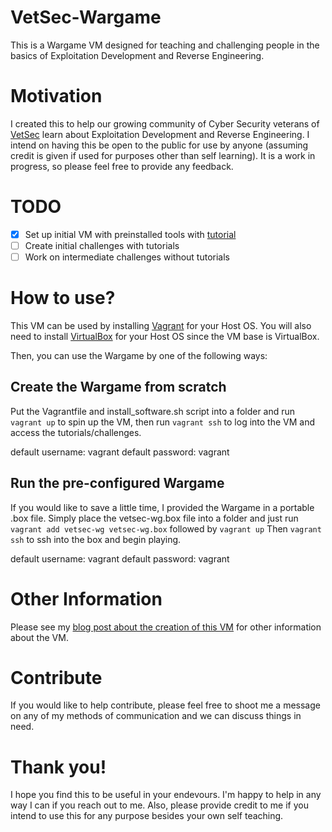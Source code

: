 # VetSec-Wargame
This is a Wargame VM designed for teaching and challenging people in the basics of Exploitation Development and Reverse Engineering.

# Motivation
I created this to help our growing community of Cyber Security veterans of [VetSec](https://veteransec.com/) learn about Exploitation
Development and Reverse Engineering. I intend on having this be open to the public for use by anyone (assuming credit is given if used
for purposes other than self learning). It is a work in progress, so please feel free to provide any feedback.

# TODO
- [x] Set up initial VM with preinstalled tools with [tutorial](https://veteransec.com/2018/09/22/creating-vetsecs-wargame-pt-1/)
- [ ] Create initial challenges with tutorials
- [ ] Work on intermediate challenges without tutorials

# How to use?
This VM can be used by installing [Vagrant](https://www.vagrantup.com/downloads.html) for your Host OS. You will also need to install
[VirtualBox](https://www.virtualbox.org/) for your Host OS since the VM base is VirtualBox.

Then, you can use the Wargame by one of the following ways:

## Create the Wargame from scratch
Put the Vagrantfile and install_software.sh script into a folder and run `vagrant up` to spin up the VM, then run `vagrant ssh` to log 
into the VM and access the tutorials/challenges.

default username: vagrant
default password: vagrant

## Run the pre-configured Wargame
If you would like to save a little time, I provided the Wargame in a portable .box file.
Simply place the vetsec-wg.box file into a folder and just run `vagrant add vetsec-wg vetsec-wg.box` followed by `vagrant up`
Then `vagrant ssh` to ssh into the box and begin playing.

default username: vagrant
default password: vagrant

# Other Information
Please see my [blog post about the creation of this VM](https://veteransec.com/2018/09/22/creating-vetsecs-wargame-pt-1/) for other information about the VM.

# Contribute
If you would like to help contribute, please feel free to shoot me a message on any of my methods of communication and we can discuss things in need.

# Thank you!
I hope you find this to be useful in your endevours. I'm happy to help in any way I can if you reach out to me.
Also, please provide credit to me if you intend to use this for any purpose besides your own self teaching.
